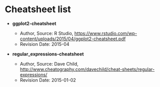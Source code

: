 # Cheatsheet list

- **ggplot2-cheatsheet**
	- Author, Source: R Studio, https://www.rstudio.com/wp-content/uploads/2015/04/ggplot2-cheatsheet.pdf
	- Revision Date: 2015-04
	
- **regular_expressions-cheatsheet**
	- Author, Source: Dave Child, http://www.cheatography.com/davechild/cheat-sheets/regular-expressions/
	- Revision Date: 2015-01-02